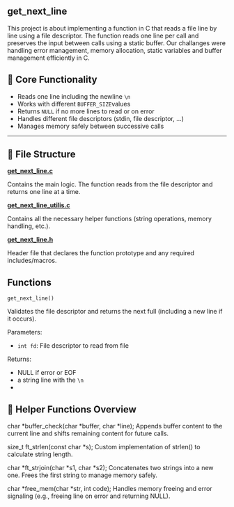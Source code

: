 ## get_next_line
This project is about implementing a function in C that reads a file line by line using a file descriptor.
The function reads one line per call and preserves the input between calls using a static buffer. Our challanges were handling error management, memory allocation, static variables and buffer management efficiently in C.

## 🧠 Core Functionality

- Reads one line including the newline ```\n```
- Works with different ```BUFFER_SIZE```values
- Returns ```NULL``` if no more lines to read or on error 
- Handles different file descriptors (stdin, file descriptor, ...)
- Manages memory safely between successive calls
---

## 📁 File Structure
[**get_next_line.c**](get_next_line.c)

 Contains the main logic. The function reads from the file descriptor and returns one line at a time.

[**get_next_line_utilis.c**](get_next_line_utilis.c)

  Contains all the necessary helper functions (string operations, memory handling, etc.).
  
[**get_next_line.h**](get_next_line.h)

  Header file that declares the function prototype and any required includes/macros.
## Functions
```get_next_line()```

Validates the file descriptor and returns the next full (including a new line if it occurs).

Parameters:

- ```int fd```: File descriptor to read from file

Returns:
- NULL if error or EOF
- a string line with the ```\n```
- 

## 🔧 Helper Functions Overview

char *buffer_check(char *buffer, char *line);
Appends buffer content to the current line and shifts remaining content for future calls.

size_t ft_strlen(const char *s);
Custom implementation of strlen() to calculate string length.

char *ft_strjoin(char *s1, char *s2);
Concatenates two strings into a new one. Frees the first string to manage memory safely.

char *free_mem(char *str, int code);
Handles memory freeing and error signaling (e.g., freeing line on error and returning NULL).
